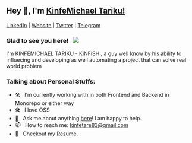 ## Hey 👋, I'm [KinfeMichael Tariku!](https://kinfish-owns-computer.vercel.app)

[LinkedIn](https://www.linkedin.com/in/kinfe-michael-tariku-1497b3201/) |
[Website](https://kinfish-owns-computer.vercel.app//) |
[Twitter](https://twitter.com/kinfishT) |
[Telegram](https://t.me/Kinfe123)
### Glad to see you here! &nbsp; ![](https://visitor-badge.glitch.me/badge?page_id=iampavangandhi.iampavangandhi&style=flat-square&color=0088cc)
I'm KINFEMICHAEL TARIKU - KiNFiSH , a guy well know by his ability to influecing and developing as well automating a project that can solve real world problem
### Talking about Personal Stuffs:
- 🛠 &nbsp; I’m currently working with in both Frontend and Backend in Monorepo or either way
- 🛠 &nbsp; I love OSS
- 💬 &nbsp; Ask me about anything [here](https://github.com/Kinfe123/Kinfe123/issues/2)! I am happy to help.
- 📫 &nbsp; How to reach me: kinfetare83@gmail.com
- 📝 &nbsp; Checkout my [Resume](https://github.com/Kinfe123/Kinfe123/blob/master/kinfish-resume.pdf).


